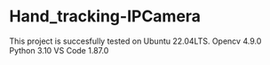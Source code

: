 # Hand_tracking-IPCamera

This project is succesfully tested on Ubuntu 22.04LTS. 
Opencv 4.9.0 
Python 3.10
VS Code 1.87.0
